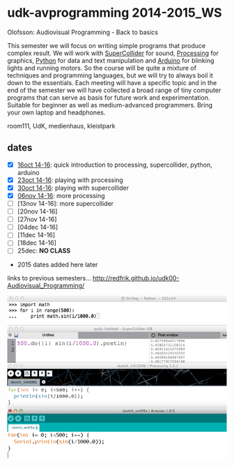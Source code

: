udk-avprogramming 2014-2015_WS
==============================

Olofsson: Audiovisual Programming - Back to basics

This semester we will focus on writing simple programs that produce complex result. We will work with [SuperCollider](http://supercollider.github.io) for sound, [Processing](http://www.processing.org) for graphics, [Python](http://www.python.org) for data and text manipulation and [Arduino](http://www.arduino.cc) for blinking lights and running motors. So the course will be quite a mixture of techniques and programming languages, but we will try to always boil it down to the essentials. Each meeting will have a specific topic and in the end of the semester we will have collected a broad range of tiny computer programs that can serve as basis for future work and experimentation.
Suitable for beginner as well as medium-advanced programmers. Bring your own laptop and headphones.

room111, UdK, medienhaus, kleistpark

dates
-----
- [x] [16oct 14-16](https://github.com/redFrik/udk12-Back_to_basics/tree/master/udk141016): quick introduction to processing, supercollider, python, arduino
- [x] [23oct 14-16](https://github.com/redFrik/udk12-Back_to_basics/tree/master/udk141023): playing with processing
- [x] [30oct 14-16](https://github.com/redFrik/udk12-Back_to_basics/tree/master/udk141030): playing with supercollider
- [x] [06nov 14-16](https://github.com/redFrik/udk12-Back_to_basics/tree/master/udk141106): more processing
- [ ] [13nov 14-16]: more supercollider
- [ ] [20nov 14-16]
- [ ] [27nov 14-16]
- [ ] [04dec 14-16]
- [ ] [11dec 14-16]
- [ ] [18dec 14-16]
- [ ] 25dec: **NO CLASS**
- 2015 dates added here later

links to previous semesters... <http://redfrik.github.io/udk00-Audiovisual_Programming/>

![backtobasics](backtobasics.png?raw=true "backtobasics")
